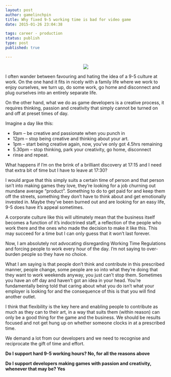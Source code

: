 ```yaml
---
layout: post
author: gamelinchpin
title: Why fixed 9-5 working time is bad for video game
date: 2015-01-26 23:04:38

tags: career - production
status: publish
type: post
published: true

---
```

<div class="separator" style="clear: both; text-align: center;">

![](assets/9to5.JPG)

</div>

I often wander between favouring and hating the idea of a 9-5 culture at
work. On the one hand it fits in nicely with a family life where we work
to enjoy ourselves, we turn up, do some work, go home and disconnect and
plug ourselves into an entirely separate life.

On the other hand, what we do as game developers is a creative process,
it requires thinking, passion and creativity that simply cannot be
turned on and off at preset times of day.

Imagine a day like
this:

-   9am – be creative and passionate when you punch in
-   12pm – stop being creative and thinking about your art.
-   1pm – start being creative again, now, you’ve only got 4.5hrs
    remaining
-   5.30pm – stop thinking, park your creativity, go home, disconnect
-   rinse and repeat.

What happens if I’m on the brink of a brilliant discovery at 17:15 and I
need that extra bit of time but I have to leave at 17:30?

I would argue that this simply suits a certain time of person and that
person isn’t into making games they love, they’re looking for a job
churning out mundane average “product”. Something to do to get paid for
and keep them off the streets, something they don’t have to think about
and get emotionally invested in. Maybe they’ve been burned out and are
looking for an easy life, 9-5 does have it’s appeal sometimes.

A corporate culture like this will ultimately mean that the business
itself becomes a function of it’s indoctrined staff, a reflection of the
people who work there and the ones who made the decision to make it like
this. This may succeed for a time but I can only guess that it won’t
last forever.

Now, I am absolutely not advocating disregarding Working Time
Regulations and forcing people to work every hour of the day. I’m not
saying to over-burden people so they have no choice.

What I am saying is that people don’t think and contribute in this
prescribed manner, people change, some people are so into what they’re
doing that they want to work weekends anyway, you just can’t stop them.
Sometimes you have an off day and haven’t got an idea in your head.
You’re fundamentally being told that caring about what you do isn’t what
your employer is looking for and the consequence of this is that you
will find another outlet.

I think that flexibility is the key here and enabling people to
contribute as much as they can to their art, in a way that suits them
(within reason) can only be a good thing for the game and the business.
We should be results focused and not get hung up on whether someone
clocks in at a prescribed time.

We demand a lot from our developers and we need to recognise and
reciprocate the gift of time and effort.

**Do I support hard 9-5 working hours? No, for all the reasons above**

**Do I support developers making games with passion and creativity,
whenever that may be? Yes**
